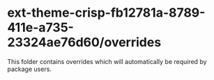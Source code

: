 # ext-theme-crisp-fb12781a-8789-411e-a735-23324ae76d60/overrides

This folder contains overrides which will automatically be required by package users.
